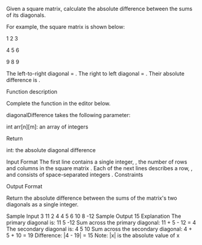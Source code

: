 Given a square matrix, calculate the absolute difference between the sums of its diagonals.

For example, the square matrix is shown below:

1 2 3

4 5 6

9 8 9

The left-to-right diagonal = . The right to left diagonal = . Their absolute difference is .

Function description

Complete the function in the editor below.

diagonalDifference takes the following parameter:

int arr[n][m]: an array of integers

Return

int: the absolute diagonal difference

Input Format
The first line contains a single integer, , the number of rows and columns in the square matrix .
Each of the next lines describes a row, , and consists of space-separated integers .
Constraints

Output Format

Return the absolute difference between the sums of the matrix's two diagonals as a single integer.

Sample Input
3
11 2 4
4 5 6
10 8 -12
Sample Output
15
Explanation
The primary diagonal is:
11
5
-12
Sum across the primary diagonal: 11 + 5 - 12 = 4
The secondary diagonal is:
4
5
10
Sum across the secondary diagonal: 4 + 5 + 10 = 19
Difference: |4 - 19| = 15
Note: |x| is the absolute value of x
